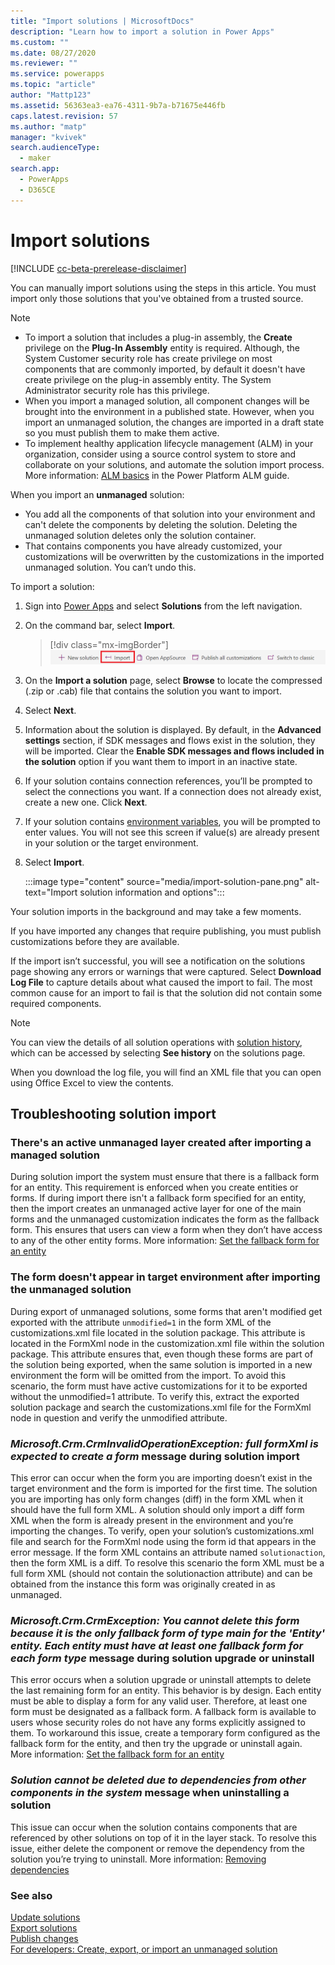 ```yaml
---
title: "Import solutions | MicrosoftDocs"
description: "Learn how to import a solution in Power Apps"
ms.custom: ""
ms.date: 08/27/2020
ms.reviewer: ""
ms.service: powerapps
ms.topic: "article"
author: "Mattp123"
ms.assetid: 56363ea3-ea76-4311-9b7a-b71675e446fb
caps.latest.revision: 57
ms.author: "matp"
manager: "kvivek"
search.audienceType: 
  - maker
search.app: 
  - PowerApps
  - D365CE
---
```

# Import solutions

[!INCLUDE [cc-beta-prerelease-disclaimer](../../includes/cc-beta-prerelease-disclaimer.md)]

You can manually import solutions using the steps in this article. You must import only those solutions that you've obtained from a trusted source.
 
> [!NOTE]
> - To import a solution that includes a plug-in assembly, the **Create** privilege on the **Plug-In Assembly** entity is required. Although, the System Customer security role has create privilege on most components that are commonly imported, by default it doesn't have create privilege on the plug-in assembly entity. The System Administrator security role has this privilege.
> - When you import a managed solution, all component changes will be brought into the environment in a published state. However, when you import an unmanaged solution, the changes are imported in a draft state so you must publish them to make them active. 
> - To implement healthy application lifecycle management (ALM) in your organization, consider using a source control system to store and collaborate on your solutions, and automate the solution import process. More information: [ALM basics](/power-platform/alm/basics-alm) in the Power Platform ALM guide.

When you import an **unmanaged** solution:
- You add all the components of that solution into your environment and can't delete the components by deleting the solution. Deleting the unmanaged solution deletes only the solution container.
- That contains components you have already customized, your customizations will be overwritten by the customizations in the imported unmanaged solution. You can’t undo this.

To import a solution:

1. Sign into [Power Apps](https://make.powerapps.com/?utm_source=padocs&utm_medium=linkinadoc&utm_campaign=referralsfromdoc) and select **Solutions** from the left navigation.  
  
1. On the command bar, select **Import**.  

    > [!div class="mx-imgBorder"]  
    > ![Import solution](media/solution-import.png "Import solution") 
  
1. On the **Import a solution** page, select **Browse** to locate the compressed (.zip or .cab) file that contains the solution you want to import.

1. Select **Next**.  
  
1. Information about the solution is displayed. By default, in the **Advanced settings** section, if SDK messages and flows exist in the solution, they will be imported. Clear the **Enable SDK messages and flows included in the solution** option if you want them to import in an inactive state. 

1. If your solution contains connection references, you’ll be prompted to select the connections you want. If a connection does not already exist, create a new one. Click **Next**.

1. If your solution contains [environment variables](EnvironmentVariables.md), you will be prompted to enter values. You will not see this screen if value(s) are already present in your solution or the target environment. 

1. Select **Import**.

   :::image type="content" source="media/import-solution-pane.png" alt-text="Import solution information and options":::

Your solution imports in the background and may take a few moments.  
  
 If you have imported any changes that require publishing, you must publish customizations before they are available.
  
 If the import isn’t successful, you will see a notification on the solutions page showing any errors or warnings that were captured. Select **Download Log File** to capture details about what caused the import to fail. The most common cause for an import to fail is that the solution did not contain some required components.  

> [!NOTE]
> You can view the details of all solution operations with [solution history](solution-history.md), which can be accessed by selecting **See history** on the solutions page.
 
 When you download the log file, you will find an XML file that you can open using Office Excel to view the contents.  
  
<!-- 
> You can’t edit an active routing rule set. Therefore, if you’re importing a solution that includes an active routing rule set into an environment where the rule already exists with the same ID, the import will fail. More information: [Create rules to automatically route cases](https://docs.microsoft.com/dynamics365/customer-engagement/customer-service/create-rules-automatically-route-cases)  -->
  
## Troubleshooting solution import

### There's an active unmanaged layer created after importing a managed solution

During solution import the system must ensure that there is a fallback form for an entity. This requirement is enforced when you create entities or forms. If during import there isn't a fallback form specified for an entity, then the import creates an unmanaged active layer for one of the main forms and the unmanaged customization indicates the form as the fallback form. This ensures that users can view a form when they don’t have access to any of the other entity forms. More information: [Set the fallback form for an entity](../model-driven-apps/control-access-forms.md#set-the-fallback-form-for-an-entity)

### The form doesn't appear in target environment after importing the unmanaged solution

During export of unmanaged solutions, some forms that aren't modified get exported with the attribute `unmodified=1` in the form XML of the customizations.xml file located in the solution package. This attribute is located in the FormXml node in the customization.xml file within the solution package. This attribute ensures that, even though these forms are part of the solution being exported, when the same solution is imported in a new environment the form will be omitted from the import. To avoid this scenario, the form must have active customizations for it to be exported without the unmodified=1 attribute. To verify this, extract the exported solution package and search the customizations.xml file for the FormXml node in question and verify the unmodified attribute.

### *Microsoft.Crm.CrmInvalidOperationException: full formXml is expected to create a form <formid>* message during solution import

This error can occur when the form you are importing doesn’t exist in the target environment and the form is imported for the first time. The solution you are importing has only form changes (diff) in the form XML when it should have the full form XML. A solution should only import a diff form XML when the form is already present in the environment and you’re importing the changes.  To verify, open your solution’s customizations.xml file and search for the FormXml node using the form id that appears in the error message. If the form XML contains an attribute named `solutionaction`, then the form XML is a diff. To resolve this scenario the form XML must be a full form XML (should not contain the solutionaction attribute) and can be obtained from the instance this form was originally created in as unmanaged.

### *Microsoft.Crm.CrmException: You cannot delete this form because it is the only fallback form of type main for the 'Entity' entity. Each entity must have at least one fallback form for each form type* message during solution upgrade or uninstall

This error occurs when a solution upgrade or uninstall attempts to delete the last remaining form for an entity. This behavior is by design. Each entity must be able to display a form for any valid user. Therefore, at least one form must be designated as a fallback form. A fallback form is available to users whose security roles do not have any forms explicitly assigned to them. To workaround this issue, create a temporary form configured as the fallback form for the entity, and then try the upgrade or uninstall again. More information: [Set the fallback form for an entity](../model-driven-apps/control-access-forms.md#set-the-fallback-form-for-an-entity)

### *Solution cannot be deleted due to dependencies from other components in the system* message when uninstalling a solution

This issue can occur when the solution contains components that are referenced by other solutions on top of it in the layer stack. To resolve this issue, either delete the component or remove the dependency from the solution you’re trying to uninstall. More information: [Removing dependencies](/power-platform/alm/removing-dependencies)

### See also

[Update solutions](update-solutions.md) <br />
[Export solutions](export-solutions.md) <br />
[Publish changes](create-solution.md#publish-changes) <br />
[For developers: Create, export, or import an unmanaged solution](/power-platform/alm/solution-api#create-export-or-import-an-unmanaged-solution)
